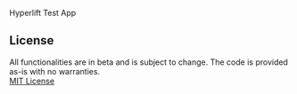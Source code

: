 Hyperlift Test App

## License
All functionalities are in beta and is subject to change. The code is provided as-is with no warranties.<br>
[MIT License](./LICENSE)<br>
